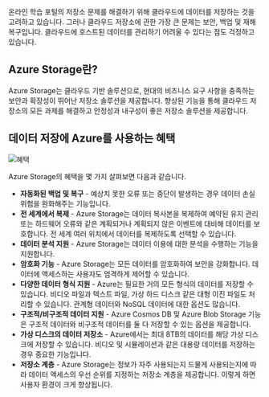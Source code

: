 온라인 학습 포털의 저장소 문제를 해결하기 위해 클라우드에 데이터를 저장하는 것을 고려하고 있습니다. 그러나 클라우드 저장소에 관한 가장 큰 문제는 보안, 백업 및 재해 복구입니다. 클라우드에 호스트된 데이터를 관리하기 어려울 수 있다는 점도 걱정하고 있습니다.

## <a name="what-is-azure-storage"></a>Azure Storage란?

Azure Storage는 클라우드 기반 솔루션으로, 현대의 비즈니스 요구 사항을 충족하는 보안과 확장성이 뛰어난 저장소 솔루션을 제공합니다. 향상된 기능을 통해 클라우드 저장소의 모든 과제를 해결하고 안정성과 내구성이 좋은 저장소 솔루션을 제공합니다.

## <a name="benefits-of-using-azure-to-store-data"></a>데이터 저장에 Azure를 사용하는 혜택

![혜택](../images/Benefits.png)

Azure Storage의 혜택을 몇 가지 살펴보면 다음과 같습니다.

- **자동화된 백업 및 복구** - 예상치 못한 오류 또는 중단이 발생하는 경우 데이터 손실 위험을 완화해주는 기능입니다.
- **전 세계에서 복제** - Azure Storage는 데이터 복사본을 복제하여 예약된 유지 관리 또는 하드웨어 오류와 같은 계획되거나 계획되지 않은 이벤트에 대비해 데이터를 보호합니다. 전 세계 여러 위치에서 데이터를 복제하도록 선택할 수 있습니다.
- **데이터 분석 지원** - Azure Storage는 데이터 이용에 대한 분석을 수행하는 기능을 지원합니다.
- **암호화 기능** - Azure Storage는 모든 데이터를 암호화하여 보안을 강화합니다. 데이터에 액세스하는 사용자도 엄격하게 제어할 수 있습니다.
- **다양한 데이터 형식 지원** - Azure는 필요한 거의 모든 형식의 데이터를 저장할 수 있습니다. 비디오 파일과 텍스트 파일, 가상 하드 디스크 같은 대형 이진 파일도 처리할 수 있습니다. 관계형 데이터와 NoSQL 데이터에 대한 옵션도 많습니다.
- **구조적/비구조적 데이터 지원** - Azure Cosmos DB 및 Azure Blob Storage 기능은 구조적 데이터와 비구조적 데이터를 둘 다 저장할 수 있는 옵션을 제공합니다.
- **가상 디스크의 데이터 저장소** - Azure에서는 최대 8TB의 데이터를 해당 가상 디스크에 저장할 수 있습니다. 비디오 및 시뮬레이션과 같은 대용량 데이터를 저장하는 경우 중요한 기능입니다.
- **저장소 계층** - Azure Storage는 정보가 자주 사용되는지 드물게 사용되는지에 따라 데이터 액세스의 우선 순위를 지정하는 저장소 계층을 제공합니다. 이렇게 하면 사용자 환경이 크게 향상됩니다.

